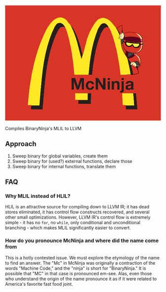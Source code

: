 ![sneakyburgers](img/mcninja.png)

Compiles BinaryNinja's MLIL to LLVM

## Approach
1. Sweep binary for global variables, create them
2. Sweep binary for (used?) external functions, declare those
3. Sweep binary for internal functions, translate them

## FAQ

### Why MLIL instead of HLIL?

HLIL is an attractive source for compiling down to LLVM IR; it has dead stores eliminated, it has control flow constructs recovered, and several other small optimizations.  However, LLVM IR's control flow is extremely simple - it has no `for`, no `while`, only conditional and unconditional branching - which makes MLIL significantly easier to convert.

### How do you pronounce McNinja and where did the name come from

This is a hotly contested issue. We must explore the etymology of the name to find an answer. The "Mc" in McNinja was originally a contraction of the words "Machine Code," and the "ninja" is short for "BinaryNinja."  It is possible that "MC" in that case is pronounced em-see. Alas, even those who understand the origin of the name pronounce it as if it were related to America's favorite fast food joint.
